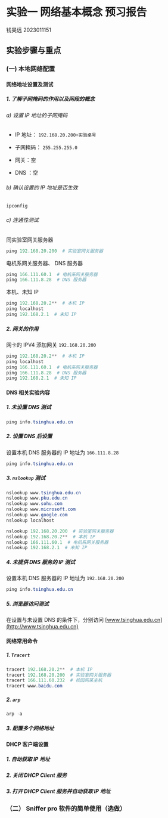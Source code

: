 # 实验一 网络基本概念 预习报告

钱昊远  2023011151

## 实验步骤与重点

### (一) 本地网络配置

#### 网络地址设置及测试

##### 1. 了解子网掩码的作用以及网段的概念

###### a) 设置 IP 地址的子网掩码

- IP 地址： `192.168.20.200+实验桌号`

- 子网掩码： `255.255.255.0`

- 网关：空

- DNS ：空

###### b) 确认设置的 IP 地址是否生效

```powershell
ipconfig
```

###### c) 连通性测试

同实验室网关服务器

```powershell
ping 192.168.20.200  # 实验室网关服务器
```

电机系网关服务器、 DNS 服务器

```powershell
ping 166.111.60.1  # 电机系网关服务器
ping 166.111.8.28  # DNS 服务器
```

本机、未知 IP

```powershell
ping 192.168.20.2**  # 本机 IP
ping localhost
ping 192.168.2.1  # 未知 IP
```

##### 2. 网关的作用

网卡的 IPV4 添加网关 `192.168.20.200`

```powershell
ping 192.168.20.2**  # 本机 IP
ping localhost
ping 166.111.60.1  # 电机系网关服务器
ping 166.111.8.28  # DNS 服务器
ping 192.168.2.1  # 未知 IP
```

#### DNS 相关实验内容

##### 1. 未设置 DNS 测试

```powershell
ping info.tsinghua.edu.cn
```

##### 2. 设置 DNS 后设置

设置本机 DNS 服务器的 IP 地址为 `166.111.8.28`

```powershell
ping info.tsinghua.edu.cn
```

##### 3. `nslookup` 测试

```powershell
nslookup www.tsinghua.edu.cn
nslookup www.pku.edu.cn
nslookup www.sohu.com
nslookup www.microsoft.com
nslookup www.google.com
nslookup localhost
```

```powershell
nslookup 192.168.20.200  # 实验室网关服务器
nslookup 192.168.20.2**  # 本机 IP
nslookup 166.111.60.1  # 电机系网关服务器
nslookup 192.168.2.1  # 未知 IP
```

##### 4. 未提供 DNS 服务的 IP 测试

设置本机 DNS 服务器的 IP 地址为 `192.168.20.200`

```powershell
ping info.tsinghua.edu.cn
```

##### 5. 浏览器访问测试

在设置与未设置 DNS 的条件下，分别访问 [www.tsinghua.edu.cn](http://www.tsinghua.edu.cn) 

#### 网络常用命令

##### 1. `Tracert`

```powershell
tracert 192.168.20.2**  # 本机 IP
tracert 192.168.20.200  # 实验室网关服务器
tracert 166.111.60.232  # 校园网某主机
tracert www.baidu.com
```

##### 2. `arp`

```powershell
arp -a
```

##### 3. 配置多个网络地址

#### DHCP 客户端设置

##### 1. 自动获取 IP 地址

##### 2. 关闭 DHCP Client 服务

##### 3. 打开 DHCP Client 服务并自动获取 IP 地址

### （二） Sniffer pro 软件的简单使用（选做）



